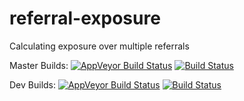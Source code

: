 # referral-exposure
Calculating exposure over multiple referrals

Master Builds: [![AppVeyor Build Status](https://ci.appveyor.com/api/projects/status/github/OuhscBbmc/referral-exposure?branch=master&svg=true)](https://ci.appveyor.com/project/OuhscBbmc/referral-exposure) [![Build Status](https://travis-ci.org/OuhscBbmc/referral-exposure.svg?branch=master)](https://travis-ci.org/OuhscBbmc/referral-exposure)

Dev Builds: [![AppVeyor Build Status](https://ci.appveyor.com/api/projects/status/github/OuhscBbmc/referral-exposure?branch=dev&svg=true)](https://ci.appveyor.com/project/OuhscBbmc/referral-exposure) [![Build Status](https://travis-ci.org/OuhscBbmc/referral-exposure.svg?branch=dev)](https://travis-ci.org/OuhscBbmc/referral-exposure)
